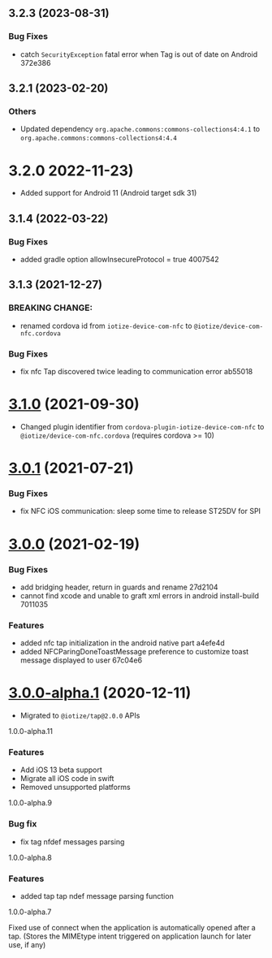 ## 3.2.3 (2023-08-31)

### Bug Fixes

- catch `SecurityException` fatal error when Tag is out of date on Android 372e386

## 3.2.1 (2023-02-20)

### Others

- Updated dependency `org.apache.commons:commons-collections4:4.1` to `org.apache.commons:commons-collections4:4.4`

# 3.2.0 2022-11-23)

- Added support for Android 11 (Android target sdk 31)

## 3.1.4 (2022-03-22)

### Bug Fixes

- added gradle option allowInsecureProtocol = true 4007542

## 3.1.3 (2021-12-27)

### BREAKING CHANGE:

- renamed cordova id from `iotize-device-com-nfc` to `@iotize/device-com-nfc.cordova`

### Bug Fixes

- fix nfc Tap discovered twice leading to communication error ab55018

<a name="3.1.0"></a>

# [3.1.0](https://github.com/iotize-sas/device-com-nfc.cordova/compare/v3.0.1...v3.1.0) (2021-09-30)

- Changed plugin identifier from `cordova-plugin-iotize-device-com-nfc` to `@iotize/device-com-nfc.cordova` (requires cordova >= 10)

<a name="3.0.1"></a>

# [3.0.1](https://github.com/iotize-sas/device-com-nfc.cordova/compare/v3.0.0...v3.0.1) (2021-07-21)

### Bug Fixes

- fix NFC iOS communication: sleep some time to release ST25DV for SPI

<a name="3.0.0"></a>

# [3.0.0](https://github.com/iotize-sas/device-com-nfc.cordova/compare/v1.0.0-alpha.9...v3.0.0) (2021-02-19)

### Bug Fixes

- add bridging header, return in guards and rename 27d2104
- cannot find xcode and unable to graft xml errors in android install-build 7011035

### Features

- added nfc tap initialization in the android native part a4efe4d
- added NFCParingDoneToastMessage preference to customize toast message displayed to user 67c04e6

<a name="3.0.0-alpha.1"></a>

# [3.0.0-alpha.1](https://github.com/iotize-sas/device-com-nfc.cordova/compare/v1.0.0-alpha.9...v3.0.0-alpha.1) (2020-12-11)

- Migrated to `@iotize/tap@2.0.0` APIs

<a name="1.0.0-alpha.11">1.0.0-alpha.11</a>

### Features

- Add iOS 13 beta support
- Migrate all iOS code in swift
- Removed unsupported platforms

<a name="1.0.0-alpha.9">1.0.0-alpha.9</a>

### Bug fix

- fix tag nfdef messages parsing

<a name="1.0.0-alpha.9">1.0.0-alpha.8</a>

### Features

- added tap tap ndef message parsing function

<a name="1.0.0-alpha.7">1.0.0-alpha.7</a>

Fixed use of connect when the application is automatically opened after a tap. (Stores the MIMEtype intent triggered on application launch for later use, if any)

<a name="1.0.0-alpha.1"></a>
